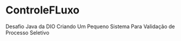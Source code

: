 # ControleFLuxo
Desafio Java da DIO   Criando Um Pequeno Sistema Para Validação de Processo Seletivo
